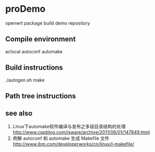proDemo
==============
openwrt package build demo repository


Compile environment
-----------
aclocal
autoconf
automake

Build instructions
-----------
./autogen.sh
make

Path tree instructions
-----------


see also
-----------
1. Linux下automake软件编译与发布之多级目录结构的处理
http://www.cppblog.com/isware/archive/2011/06/01/147849.html
2. 例解 autoconf 和 automake 生成 Makefile 文件
http://www.ibm.com/developerworks/cn/linux/l-makefile/
